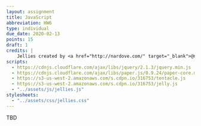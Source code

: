 ```yaml
---
layout: assignment
title: JavaScript
abbreviation: HW6
type: individual
due_date: 2020-02-13
points: 15
draft: 1
credits: |
    Jellies created by <a href="http://nardove.com/" target="_blank">@nardove</a>
scripts:
  - https://cdnjs.cloudflare.com/ajax/libs/jquery/2.1.3/jquery.min.js
  - https://cdnjs.cloudflare.com/ajax/libs/paper.js/0.9.24/paper-core.min.js
  - https://s3-us-west-2.amazonaws.com/s.cdpn.io/316753/tentacle.js
  - https://s3-us-west-2.amazonaws.com/s.cdpn.io/316753/jelly.js
  - "../assets/js/jellies.js"
stylesheets:
  - "../assets/css/jellies.css"
---
```


TBD

<!-- canvas goes at the end to get jellies to work -->
<canvas id="my_canvas" resize></canvas>